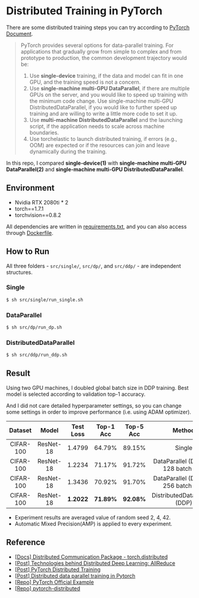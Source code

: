 # Distributed Training in PyTorch

There are some distributed training steps you can try according to [PyTorch Document](https://pytorch.org/tutorials/beginner/dist_overview.html).


> PyTorch provides several options for data-parallel training. For applications that gradually grow from simple to complex and from prototype to production, the common development trajectory would be:
> 1. Use **single-device** training, if the data and model can fit in one GPU, and the training speed is not a concern.
> 2. Use **single-machine multi-GPU DataParallel**, if there are multiple GPUs on the server, and you would like to speed up training with the minimum code change.
Use single-machine multi-GPU DistributedDataParallel, if you would like to further speed up training and are willing to write a little more code to set it up.
> 3. Use **multi-machine DistributedDataParallel** and the launching script, if the application needs to scale across machine boundaries.
> 4. Use torchelastic to launch distributed training, if errors (e.g., OOM) are expected or if the resources can join and leave dynamically during the training.


In this repo, I compared **single-device(1)** with **single-machine multi-GPU DataParallel(2)** and **single-machine multi-GPU DistributedDataParallel**.

## Environment
- Nvidia RTX 2080ti * 2
- torch==1.7.1
- torchvision==0.8.2

All dependencies are written in [requirements.txt](https://github.com/youngerous/distributed-training-comparison/blob/main/requirements.txt), and you can also access through [Dockerfile](https://github.com/youngerous/distributed-training-comparison/blob/main/Dockerfile).

## How to Run
All three folders - ```src/single/```, ```src/dp/```, and ```src/ddp/``` - are independent structures.

### Single
```sh
$ sh src/single/run_single.sh
```
### DataParallel
```sh
$ sh src/dp/run_dp.sh
```
### DistributedDataParallel
```sh
$ sh src/ddp/run_ddp.sh
```

## Result
Using two GPU machines, I doubled global batch size in DDP training. Best model is selected according to validation top-1 accuracy.


And I did not care detailed hyperparameter settings, so you can change some settings in order to improve performance (i.e. using ADAM optimizer).

|  Dataset  |   Model   | Test Loss  | Top-1 Acc  | Top-5 Acc  |                Method                 |
| :-------: | :-------: | :--------: | :--------: | :--------: | :-----------------------------------: |
| CIFAR-100 | ResNet-18 |   1.4799   |   64.79%   |   89.15%   |                Single                 |
| CIFAR-100 | ResNet-18 |   1.2234   |   71.17%   |   91.72%   | DataParallel (DP) with 128 batch size |
| CIFAR-100 | ResNet-18 |   1.3436   |   70.92%   |   91.70%   | DataParallel (DP) with 256 batch size |
| CIFAR-100 | ResNet-18 | **1.2022** | **71.89%** | **92.08%** |     DistributedDataParallel (DDP)     |

- Experiment results are averaged value of random seed 2, 4, 42.
- Automatic Mixed Precision(AMP) is applied to every experiment.

## Reference
- [[Docs] Distributed Communication Package - torch.distributed](https://pytorch.org/docs/stable/distributed.html#)
- [[Post] Technologies behind Distributed Deep Learning: AllReduce](https://tech.preferred.jp/en/blog/technologies-behind-distributed-deep-learning-allreduce/)
- [[Post] PyTorch Distributed Training](https://leimao.github.io/blog/PyTorch-Distributed-Training/)
- [[Post] Distributed data parallel training in Pytorch](https://yangkky.github.io/2019/07/08/distributed-pytorch-tutorial.html)
- [[Repo] PyTorch Official Example](https://github.com/pytorch/examples/blob/master/imagenet/main.py)
- [[Repo] pytorch-distributed](https://github.com/tczhangzhi/pytorch-distributed)
